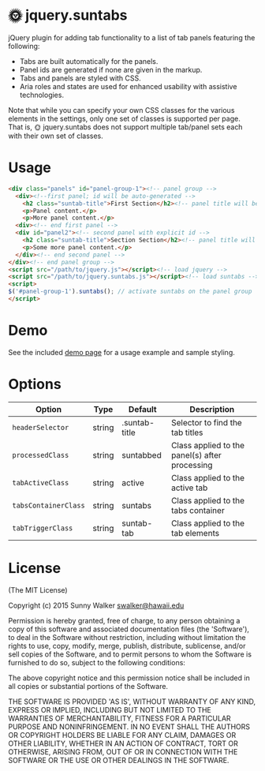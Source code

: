 # &#x1f31e; jquery.suntabs

jQuery plugin for adding tab functionality to a list of tab panels featuring the following:
- Tabs are built automatically for the panels.
- Panel ids are generated if none are given in the markup.
- Tabs and panels are styled with CSS.
- Aria roles and states are used for enhanced usability with assistive technologies.

Note that while you can specify your own CSS classes for the various elements in the settings, only one set of classes is supported per page. That is, &#x1f31e; jquery.suntabs does not support multiple tab/panel sets each with their own set of classes.

# Usage

```html
<div class="panels" id="panel-group-1"><!-- panel group -->
  <div><!--first panel; id will be auto-generated -->
    <h2 class="suntab-title">First Section</h2><!-- panel title will be used for tab text -->
    <p>Panel content.</p>
    <p>More panel content.</p>
  <div><!-- end first panel -->
  <div id="panel2"><!-- second panel with explicit id -->
    <h2 class="suntab-title">Section Section</h2><!-- panel title will be used for tab text -->
    <p>Some more panel content.</p>
  </div><!-- end second panel -->
</div><!-- end panel group -->
<script src="/path/to/jquery.js"></script><!-- load jquery -->
<script src="/path/to/jquery.suntabs.js"></script><!-- load suntabs -->
<script>
$('#panel-group-1').suntabs(); // activate suntabs on the panel group
</script>
```
# Demo

See the included [demo page](index.html) for a usage example and sample styling.

# Options

| Option | Type | Default | Description |
| ------ | ---- | ------- | ----------- |
| `headerSelector` | string | .suntab-title | Selector to find the tab titles |
| `processedClass` | string | suntabbed | Class applied to the panel(s) after processing |
| `tabActiveClass` | string | active | Class applied to the active tab |
| `tabsContainerClass` | string | suntabs | Class applied to the tabs container |
| `tabTriggerClass` | string | suntab-tab | Class applied to the tab elements |

# License

(The MIT License)

Copyright (c) 2015 Sunny Walker swalker@hawaii.edu

Permission is hereby granted, free of charge, to any person obtaining a copy of this software and associated documentation files (the 'Software'), to deal in the Software without restriction, including without limitation the rights to use, copy, modify, merge, publish, distribute, sublicense, and/or sell copies of the Software, and to permit persons to whom the Software is furnished to do so, subject to the following conditions:

The above copyright notice and this permission notice shall be included in all copies or substantial portions of the Software.

THE SOFTWARE IS PROVIDED 'AS IS', WITHOUT WARRANTY OF ANY KIND, EXPRESS OR IMPLIED, INCLUDING BUT NOT LIMITED TO THE WARRANTIES OF MERCHANTABILITY, FITNESS FOR A PARTICULAR PURPOSE AND NONINFRINGEMENT. IN NO EVENT SHALL THE AUTHORS OR COPYRIGHT HOLDERS BE LIABLE FOR ANY CLAIM, DAMAGES OR OTHER LIABILITY, WHETHER IN AN ACTION OF CONTRACT, TORT OR OTHERWISE, ARISING FROM, OUT OF OR IN CONNECTION WITH THE SOFTWARE OR THE USE OR OTHER DEALINGS IN THE SOFTWARE.
